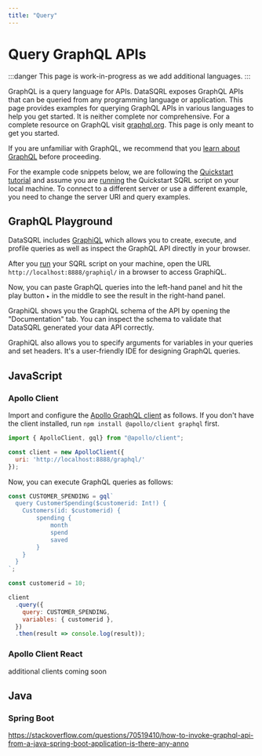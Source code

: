 ```yaml
---
title: "Query"
---
```


# Query GraphQL APIs

:::danger
This page is work-in-progress as we add additional languages. 
:::

GraphQL is a query language for APIs. DataSQRL exposes GraphQL APIs that can be queried from any programming language or application. This page provides examples for querying GraphQL APIs in various languages to help you get started. It is neither complete nor comprehensive. For a complete resource on GraphQL visit [graphql.org](https://graphql.org). This page is only meant to get you started.

If you are unfamiliar with GraphQL, we recommend that you [learn about GraphQL](https://graphql.org/learn/) before proceeding.

For the example code snippets below, we are following the [Quickstart tutorial](/docs/getting-started/quickstart) and assume you are [running](/docs/getting-started/quickstart#run) the Quickstart SQRL script on your local machine. To connect to a different server or use a different example, you need to change the server URI and query examples.

## GraphQL Playground

DataSQRL includes [GraphiQL](https://github.com/graphql/graphiql) which allows you to create, execute, and profile queries as well as inspect the GraphQL API directly in your browser.

After you [run](../../operations/command#run) your SQRL script on your machine, open the URL `http://localhost:8888/graphiql/` in a browser to access GraphiQL.

Now, you can paste GraphQL queries into the left-hand panel and hit the play button `▸` in the middle to see the result in the right-hand panel.

GraphiQL shows you the GraphQL schema of the API by opening the "Documentation" tab. You can inspect the schema to validate that DataSQRL generated your data API correctly.

GraphiQL also allows you to specify arguments for variables in your queries and set headers. It's a user-friendly IDE for designing GraphQL queries.

## JavaScript

### Apollo Client

Import and configure the [Apollo GraphQL client](https://www.apollographql.com/docs/react/) as follows.
If you don't have the client installed, run `npm install @apollo/client graphql` first.

```js title="index.js"
import { ApolloClient, gql} from "@apollo/client";

const client = new ApolloClient({ 
  uri: 'http://localhost:8888/graphql/'
});
```

Now, you can execute GraphQL queries as follows:

```js
const CUSTOMER_SPENDING = gql`
  query CustomerSpending($customerid: Int!) {
    Customers(id: $customerid) {  
        spending {
            month
            spend
            saved
        }
    }
  }
`;

const customerid = 10;

client
  .query({
    query: CUSTOMER_SPENDING,
    variables: { customerid },
  })
  .then(result => console.log(result));
```

### Apollo Client React

additional clients coming soon

## Java

### Spring Boot

https://stackoverflow.com/questions/70519410/how-to-invoke-graphql-api-from-a-java-spring-boot-application-is-there-any-anno